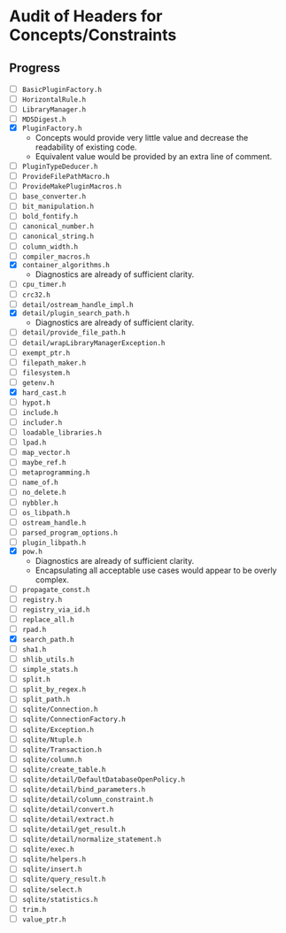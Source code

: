 # Audit of Headers for Concepts/Constraints

## Progress

* [ ] `BasicPluginFactory.h`
* [ ] `HorizontalRule.h`
* [ ] `LibraryManager.h`
* [ ] `MD5Digest.h`
* [x] `PluginFactory.h`
  * Concepts would provide very little value and decrease the readability of existing code.
  * Equivalent value would be provided by an extra line of comment.
* [ ] `PluginTypeDeducer.h`
* [ ] `ProvideFilePathMacro.h`
* [ ] `ProvideMakePluginMacros.h`
* [ ] `base_converter.h`
* [ ] `bit_manipulation.h`
* [ ] `bold_fontify.h`
* [ ] `canonical_number.h`
* [ ] `canonical_string.h`
* [ ] `column_width.h`
* [ ] `compiler_macros.h`
* [x] `container_algorithms.h`
  * Diagnostics are already of sufficient clarity.
* [ ] `cpu_timer.h`
* [ ] `crc32.h`
* [ ] `detail/ostream_handle_impl.h`
* [x] `detail/plugin_search_path.h`
  * Diagnostics are already of sufficient clarity.
* [ ] `detail/provide_file_path.h`
* [ ] `detail/wrapLibraryManagerException.h`
* [ ] `exempt_ptr.h`
* [ ] `filepath_maker.h`
* [ ] `filesystem.h`
* [ ] `getenv.h`
* [x] `hard_cast.h`
* [ ] `hypot.h`
* [ ] `include.h`
* [ ] `includer.h`
* [ ] `loadable_libraries.h`
* [ ] `lpad.h`
* [ ] `map_vector.h`
* [ ] `maybe_ref.h`
* [ ] `metaprogramming.h`
* [ ] `name_of.h`
* [ ] `no_delete.h`
* [ ] `nybbler.h`
* [ ] `os_libpath.h`
* [ ] `ostream_handle.h`
* [ ] `parsed_program_options.h`
* [ ] `plugin_libpath.h`
* [x] `pow.h`
  * Diagnostics are already of sufficient clarity.
  * Encapsulating all acceptable use cases would appear to be overly
    complex.
* [ ] `propagate_const.h`
* [ ] `registry.h`
* [ ] `registry_via_id.h`
* [ ] `replace_all.h`
* [ ] `rpad.h`
* [x] `search_path.h`
* [ ] `sha1.h`
* [ ] `shlib_utils.h`
* [ ] `simple_stats.h`
* [ ] `split.h`
* [ ] `split_by_regex.h`
* [ ] `split_path.h`
* [ ] `sqlite/Connection.h`
* [ ] `sqlite/ConnectionFactory.h`
* [ ] `sqlite/Exception.h`
* [ ] `sqlite/Ntuple.h`
* [ ] `sqlite/Transaction.h`
* [ ] `sqlite/column.h`
* [ ] `sqlite/create_table.h`
* [ ] `sqlite/detail/DefaultDatabaseOpenPolicy.h`
* [ ] `sqlite/detail/bind_parameters.h`
* [ ] `sqlite/detail/column_constraint.h`
* [ ] `sqlite/detail/convert.h`
* [ ] `sqlite/detail/extract.h`
* [ ] `sqlite/detail/get_result.h`
* [ ] `sqlite/detail/normalize_statement.h`
* [ ] `sqlite/exec.h`
* [ ] `sqlite/helpers.h`
* [ ] `sqlite/insert.h`
* [ ] `sqlite/query_result.h`
* [ ] `sqlite/select.h`
* [ ] `sqlite/statistics.h`
* [ ] `trim.h`
* [ ] `value_ptr.h`
